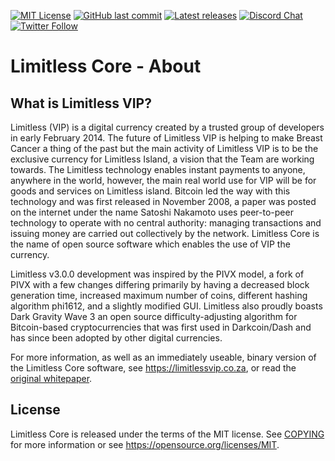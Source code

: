 [![MIT License](https://img.shields.io/apm/l/atomic-design-ui.svg?&color=success)](https://github.com/Limitless/blob/master/LICENSE)
[![GitHub last commit](https://img.shields.io/github/last-commit/google/skia.svg?style=flat&logo=Github&color=informational)](https://github.com/Limitless-VIP/Limitless/master/)
[![Latest releases](https://img.shields.io/badge/Download-latest%20wallet%20release-green.svg?style=flat&logo=Skyliner&color=important)](https://github.com/Limitless-VIP/Limitless/releases)
[![Discord Chat](https://img.shields.io/discord/473618220524240928.svg?style=flat&logo=Discord)](https://discordapp.com/invite/3c8SpxK)
[![Twitter Follow](https://img.shields.io/twitter/follow/limitless.svg?style=social)](https://twitter.com/Limitless)


Limitless Core - About
=====================================

What is Limitless VIP?
----------------

Limitless (VIP) is a digital currency created by a trusted group of developers in
early February 2014. The future of Limitless VIP is helping to make Breast Cancer
a thing of the past but the main activity of Limitless VIP is to be the exclusive 
currency for Limitless Island, a vision that the Team are working towards.
The Limitless technology enables instant payments to anyone, anywhere in the world, however,
the main real world use for VIP will be for goods and services on Limitless island. 
Bitcoin led the way with this technology and was first released in November 2008,
a paper was posted on the internet under the name Satoshi Nakamoto uses peer-to-peer
technology to operate with no central authority: managing transactions and issuing
money are carried out collectively by the network. Limitless Core is the name of
open source software which enables the use of VIP the currency. 

Limitless v3.0.0 development was inspired by the PIVX model, a fork of PIVX with a few changes
differing primarily by having a decreased block generation time, increased maximum number of coins, 
different hashing algorithm phi1612, and a slightly modified GUI.
Limitless also proudly boasts Dark Gravity Wave 3 an open source difficulty-adjusting algorithm
for Bitcoin-based cryptocurrencies that was first used in Darkcoin/Dash and has since
been adopted by other digital currencies.

For more information, as well as an immediately useable, binary version of
the Limitless Core software, see https://limitlessvip.co.za, or read the
[original whitepaper](https://limitlessvip.co.za/public/Limitless_VIP_White_Paper.pdf).

License
-------

Limitless Core is released under the terms of the MIT license. See [COPYING](COPYING) for more
information or see https://opensource.org/licenses/MIT.
